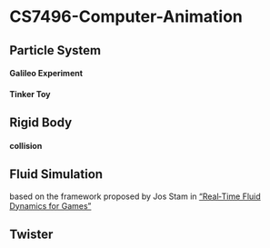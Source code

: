 # CS7496-Computer-Animation
## Particle System
#### Galileo Experiment

#### Tinker Toy

## Rigid Body
#### collision

## Fluid Simulation
based on the framework proposed by Jos Stam in <a href="http://www.intpowertechcorp.com/GDC03.pdf">“Real‐Time Fluid Dynamics for Games”</a>

## Twister
